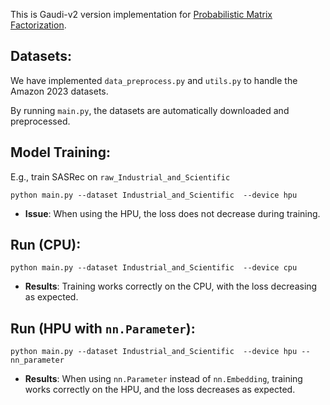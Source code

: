 This is Gaudi-v2 version implementation for [Probabilistic Matrix Factorization](https://dl.acm.org/doi/10.5555/2981562.2981720).

## Datasets:

We have implemented `data_preprocess.py` and `utils.py` to handle the Amazon 2023 datasets.

By running `main.py`, the datasets are automatically downloaded and preprocessed.

## Model Training:

E.g., train SASRec on `raw_Industrial_and_Scientific `
```
python main.py --dataset Industrial_and_Scientific  --device hpu
```

- **Issue**: When using the HPU, the loss does not decrease during training.


## Run (CPU):
```
python main.py --dataset Industrial_and_Scientific  --device cpu
```

- **Results**: Training works correctly on the CPU, with the loss decreasing as expected.

## Run (HPU with `nn.Parameter`):
```
python main.py --dataset Industrial_and_Scientific  --device hpu --nn_parameter
```
- **Results**: When using `nn.Parameter` instead of `nn.Embedding`, training works correctly on the HPU, and the loss decreases as expected.
